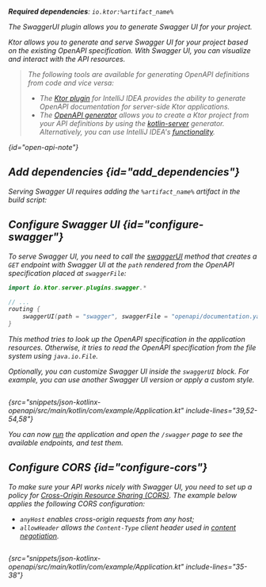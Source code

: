 [//]: # (title: Swagger UI)

<var name="artifact_name" value="ktor-server-swagger"/>
<var name="package_name" value="io.ktor.server.plugins.swagger"/>
<var name="plugin_api_link" value="https://api.ktor.io/ktor-server/ktor-server-plugins/ktor-server-swagger/io.ktor.server.plugins.swagger/swagger-u-i.html"/>

<tldr>
<p>
<b>Required dependencies</b>: <code>io.ktor:%artifact_name%</code>
</p>
<var name="example_name" value="json-kotlinx-openapi"/>
<include from="lib.topic" element-id="download_example"/>
<include from="lib.topic" element-id="native_server_not_supported"/>
</tldr>

<link-summary>
The SwaggerUI plugin allows you to generate Swagger UI for your project.
</link-summary>

Ktor allows you to generate and serve Swagger UI for your project based on the existing OpenAPI specification.
With Swagger UI, you can visualize and interact with the API resources. 

> The following tools are available for generating OpenAPI definitions from code and vice versa:
> - The [Ktor plugin](https://www.jetbrains.com/help/idea/ktor.html#openapi) for IntelliJ IDEA provides the ability to generate OpenAPI documentation for server-side Ktor applications.
> - The [OpenAPI generator](https://github.com/OpenAPITools/openapi-generator) allows you to create a Ktor project from your API definitions by using the [kotlin-server](https://github.com/OpenAPITools/openapi-generator/blob/master/docs/generators/kotlin-server.md) generator. Alternatively, you can use IntelliJ IDEA's [functionality](https://www.jetbrains.com/help/idea/openapi.html#codegen).
> 
{id="open-api-note"}


## Add dependencies {id="add_dependencies"}

Serving Swagger UI requires adding the `%artifact_name%` artifact in the build script:

<include from="lib.topic" element-id="add_ktor_artifact"/>


## Configure Swagger UI {id="configure-swagger"}

To serve Swagger UI, you need to call the [swaggerUI](%plugin_api_link%) method that creates a `GET` endpoint with Swagger UI 
at the `path` rendered from the OpenAPI specification placed at `swaggerFile`:

```kotlin
import io.ktor.server.plugins.swagger.*

// ...
routing {
    swaggerUI(path = "swagger", swaggerFile = "openapi/documentation.yaml")
}
```

This method tries to look up the OpenAPI specification in the application resources.
Otherwise, it tries to read the OpenAPI specification from the file system using `java.io.File`.

Optionally, you can customize Swagger UI inside the `swaggerUI` block.
For example, you can use another Swagger UI version or apply a custom style.

```kotlin
```
{src="snippets/json-kotlinx-openapi/src/main/kotlin/com/example/Application.kt" include-lines="39,52-54,58"}

You can now [run](running.md) the application and open the `/swagger` page to see the available endpoints, and test them.


## Configure CORS {id="configure-cors"}

To make sure your API works nicely with Swagger UI, you need to set up a policy for [Cross-Origin Resource Sharing (CORS)](cors.md).
The example below applies the following CORS configuration:
- `anyHost` enables cross-origin requests from any host;
- `allowHeader` allows the `Content-Type` client header used in [content negotiation](serialization.md).

```kotlin
```
{src="snippets/json-kotlinx-openapi/src/main/kotlin/com/example/Application.kt" include-lines="35-38"}
